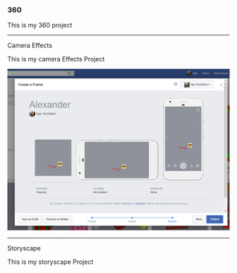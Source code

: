 ### 360

This is my 360 project

<script src="//360.vizor.io/scripts/embed.js" data-vizorurl="https://360.vizor.io/embed/v/xyq0" ></script>

***

Camera Effects

This is my camera Effects Project

![Alexander](https://github.com/alexandercampos1/alexandercampos1.github.io/blob/master/Alexander.PNG?raw=true "Optional Title")

***

Storyscape

This is my storyscape Project

<script src="/scripts/embed.js" data-vizorurl="https://patches.vizor.io/embed/alexandercampos/w" ></script>
